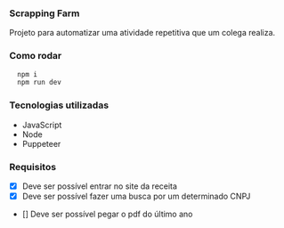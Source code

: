 ### Scrapping Farm

Projeto para automatizar uma atividade repetitiva que um colega realiza.

### Como rodar

```js
  npm i
  npm run dev
```

### Tecnologias utilizadas

- JavaScript
- Node
- Puppeteer

### Requisitos

- [x] Deve ser possível entrar no site da receita
- [x] Deve ser possível fazer uma busca por um determinado CNPJ
- [] Deve ser possível pegar o pdf do último ano